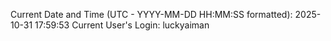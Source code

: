 Current Date and Time (UTC - YYYY-MM-DD HH:MM:SS formatted): 2025-10-31 17:59:53
Current User's Login: luckyaiman
